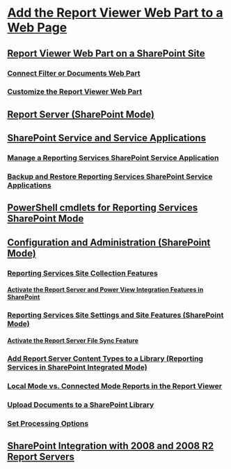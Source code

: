 # [Add the Report Viewer Web Part to a Web Page](add-reporting-services-content-types-to-a-sharepoint-library.md)
## [Report Viewer Web Part on a SharePoint Site](../report-viewer-web-part-on-a-sharepoint-site.md)
### [Connect Filter or Documents Web Part](../connect-filter-or-documents-web-part-reporting-services-sharepoint-integrated-mode.md)
### [Customize the Report Viewer Web Part](../customize-the-report-viewer-web-part.md)
## [Report Server (SharePoint Mode)](../reporting-services-report-server-sharepoint-mode.md)
## [SharePoint Service and Service Applications](../reporting-services-sharepoint-service-and-service-applications.md)
### [Manage a Reporting Services SharePoint Service Application](../manage-a-reporting-services-sharepoint-service-application.md)
### [Backup and Restore Reporting Services SharePoint Service Applications](../backup-and-restore-reporting-services-sharepoint-service-applications.md)
## [PowerShell cmdlets for Reporting Services SharePoint Mode](../powershell-cmdlets-for-reporting-services-sharepoint-mode.md)
## [Configuration and Administration (SharePoint Mode)](../configure-administer-report-server-reporting-services-sharepoint-mode.md)
### [Reporting Services Site Collection Features](../reporting-services-site-collection-features.md)
#### [Activate the Report Server and Power View Integration Features in SharePoint](../activate-the-report-server-and-power-view-integration-features-in-sharepoint.md)
### [Reporting Services Site Settings and Site Features (SharePoint Mode)](../reporting-services-site-settings-and-site-features-sharepoint-mode.md)
#### [Activate the Report Server File Sync Feature](../activate-report-server-file-sync-feature-sharepoint-central-administration.md)
### [Add Report Server Content Types to a Library (Reporting Services in SharePoint Integrated Mode)](../add-reporting-services-content-types-to-a-sharepoint-library.md)
### [Local Mode vs. Connected Mode Reports in the Report Viewer](../local-vs-connected-mode-report-viewer-reporting-services-sharepoint-mode.md)
### [Upload Documents to a SharePoint Library](../upload-documents-to-a-sharepoint-library-reporting-services-in-sharepoint-mode.md)
### [Set Processing Options](../set-processing-options-reporting-services-in-sharepoint-integrated-mode.md)
## [SharePoint Integration with 2008 and 2008 R2  Report Servers](../sharepoint-integration-with-2008-and-2008-r2-report-servers.md)
